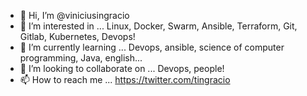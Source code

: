 - 👋 Hi, I’m @viniciusingracio
- 👀 I’m interested in ... Linux, Docker, Swarm, Ansible, Terraform, Git, Gitlab, Kubernetes, Devops!
- 🌱 I’m currently learning ... Devops, ansible, science of computer programming, Java, english...
- 💞️ I’m looking to collaborate on ... Devops, people!
- 📫 How to reach me ... https://twitter.com/tingracio

<!---
viniciusingracio/viniciusingracio is a ✨ special ✨ repository because its `README.md` (this file) appears on your GitHub profile.
You can click the Preview link to take a look at your changes.
--->
